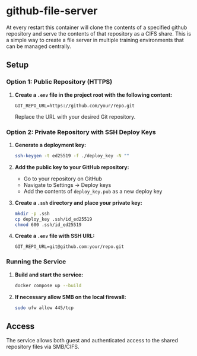 # github-file-server
At every restart this container will clone the contents of a specified github repository and serve the contents of that repository as a CIFS share.  This is a simple way to create a file server in multiple training environments that can be managed centrally.

## Setup

### Option 1: Public Repository (HTTPS)

1. **Create a `.env` file in the project root with the following content:**

   ```env
   GIT_REPO_URL=https://github.com/your/repo.git
   ```

   Replace the URL with your desired Git repository.

### Option 2: Private Repository with SSH Deploy Keys

1. **Generate a deployment key:**

   ```bash
   ssh-keygen -t ed25519 -f ./deploy_key -N ""
   ```

2. **Add the public key to your GitHub repository:**
   - Go to your repository on GitHub
   - Navigate to Settings → Deploy keys
   - Add the contents of `deploy_key.pub` as a new deploy key

3. **Create a `.ssh` directory and place your private key:**

   ```bash
   mkdir -p .ssh
   cp deploy_key .ssh/id_ed25519
   chmod 600 .ssh/id_ed25519
   ```

4. **Create a `.env` file with SSH URL:**

   ```env
   GIT_REPO_URL=git@github.com:your/repo.git
   ```

### Running the Service

1. **Build and start the service:**

   ```bash
   docker compose up --build
   ```

2. **If necessary allow SMB on the local firewall:**

   ```bash
   sudo ufw allow 445/tcp
   ```

## Access

The service allows both guest and authenticated access to the shared repository files via SMB/CIFS.
